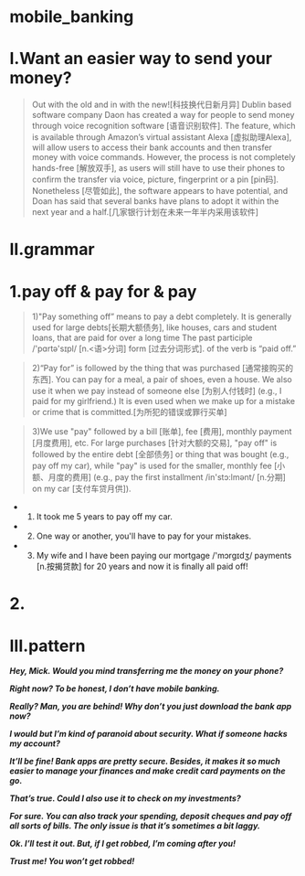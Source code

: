 # mobile_banking
# I.Want an easier way to send your money? 
> Out with the old and in with the new![科技换代日新月异] Dublin based software company Daon has created a way for people to send money through voice recognition software [语音识别软件]. The feature, which is available through Amazon’s virtual assistant Alexa [虚拟助理Alexa], will allow users to access their bank accounts and then transfer money with voice commands. However, the process is not completely hands-free [解放双手], as users will still have to use their phones to confirm the transfer via voice, picture, fingerprint or a pin [pin码]. Nonetheless [尽管如此], the software appears to have potential, and Doan has said that several banks have plans to adopt it within the next year and a half.[几家银行计划在未来一年半内采用该软件]

# II.grammar
# 1.pay off & pay for & pay 
> 1)"Pay something off” means to pay a debt completely. It is generally used for large debts[长期大额债务], like houses, cars and student loans, that are paid for over a long time The past participle /'pɑrtə'sɪpl/ [n.<语>分词] form [过去分词形式]. of the verb is “paid off.”

> 2)“Pay for” is followed by the thing that was purchased [通常接购买的东西]. You can pay for a meal, a pair of shoes, even a house. We also use it when we pay instead of someone else [为别人付钱时] (e.g., I paid for my girlfriend.) It is even used when we make up for a mistake or crime that is committed.[为所犯的错误或罪行买单]

> 3)We use "pay" followed by a bill [账单], fee [费用], monthly payment [月度费用], etc. For large purchases [针对大额的交易], "pay off" is followed by the entire debt [全部债务] or thing that was bought (e.g., pay off my car), while "pay" is used for the smaller, monthly fee [小额、月度的费用] (e.g., pay the first installment /in'stɔ:lmənt/ [n.分期] on my car [支付车贷月供]).

- 1. It took me 5 years to pay off my car.

- 2. One way or another, you'll have to pay for your mistakes.

- 3. My wife and I have been paying our mortgage /'mɔrɡɪdʒ/ payments [n.按揭贷款] for 20 years and now it is finally all paid off!

# 2.
















# III.pattern
***Hey, Mick. Would you mind transferring me the money on your phone?***

***Right now? To be honest, I don’t have mobile banking.***

***Really? Man, you are behind! Why don’t you just download the bank app now?***

***I would but I’m kind of paranoid about security. What if someone hacks my account?***

***It’ll be fine! Bank apps are pretty secure. Besides, it makes it so much easier to manage your finances and make credit card payments on the go.***

***That’s true. Could I also use it to check on my investments?***

***For sure. You can also track your spending, deposit cheques and pay off all sorts of bills. The only issue is that it’s sometimes a bit laggy.***

***Ok. I’ll test it out. But, if I get robbed, I’m coming after you!***

***Trust me! You won’t get robbed!***





